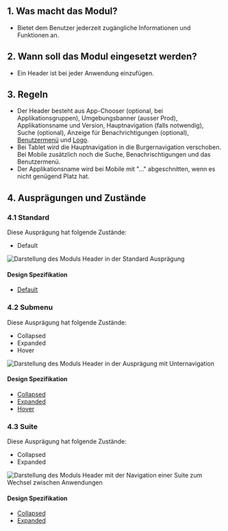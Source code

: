 ## 1. Was macht das Modul? 
* Bietet dem Benutzer jederzeit zugängliche Informationen und Funktionen an.


## 2. Wann soll das Modul eingesetzt werden? 
* Ein Header ist bei jeder Anwendung einzufügen.


## 3. Regeln
* Der Header besteht aus App-Chooser (optional, bei Applikationsgruppen), Umgebungsbanner (ausser Prod), Applikationsname und Version, Hauptnavigation (falls notwendig), Suche (optional), Anzeige für Benachrichtigungen (optional), [Benutzermenü](https://digital.sbb.ch/de/webapps/components/usermenu) und [Logo](https://digital.sbb.ch/de/webapps/basics/brand).
* Bei Tablet wird die Hauptnavigation in die Burgernavigation verschoben. Bei Mobile zusätzlich noch die Suche, Benachrischtigungen und das Benutzermenü.
* Der Applikationsname wird bei Mobile mit "..." abgeschnitten, wenn es nicht genügend Platz hat.


## 4. Ausprägungen und Zustände 
### 4.1 Standard
Diese Ausprägung hat folgende Zustände:
* Default

![Darstellung des Moduls Header in der Standard Ausprägung](https://raw.githubusercontent.com/sbb-design-systems/sbb-design-system/master/webapp/modules/header/images/Header_Default.png 'class: image')

#### Design Spezifikation
* [Default](https://sbb.invisionapp.com/d/main#/console/17140415/385266877/inspect)

### 4.2 Submenu
Diese Ausprägung hat folgende Zustände:
* Collapsed
* Expanded
* Hover

![Darstellung des Moduls Header in der Ausprägung mit Unternavigation](https://raw.githubusercontent.com/sbb-design-systems/sbb-design-system/master/webapp/modules/header/images/Header_Submenu.png 'class: image')

#### Design Spezifikation
* [Collapsed](https://sbb.invisionapp.com/d/main#/console/17140415/385266878/inspect)
* [Expanded](https://sbb.invisionapp.com/d/main#/console/17140415/385266879/inspect)
* [Hover](https://sbb.invisionapp.com/d/main#/console/17140415/385266880/inspect)

### 4.3 Suite
Diese Ausprägung hat folgende Zustände:
* Collapsed
* Expanded

![Darstellung des Moduls Header mit der Navigation einer Suite zum Wechsel zwischen Anwendungen](https://raw.githubusercontent.com/sbb-design-systems/sbb-design-system/master/webapp/modules/header/images/Header_Suite.png 'class: image')

#### Design Spezifikation
* [Collapsed](https://sbb.invisionapp.com/d/main#/console/17140415/385266881/inspect)
* [Expanded](https://sbb.invisionapp.com/d/main#/console/17140415/385266882/inspect)
